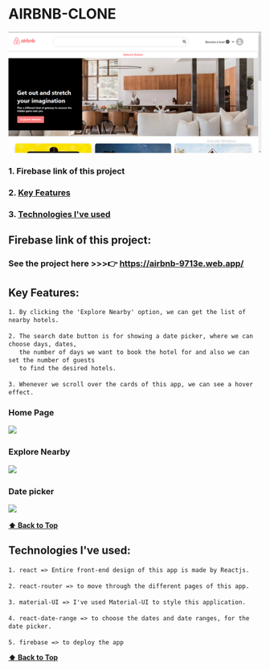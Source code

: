 # AIRBNB-CLONE

<img src = "img/airbnb.png"  > 

### 1. Firebase link of this project
### 2. [Key Features](#key-features) 
### 3. [Technologies I've used](#technologies-ive-used)
 

## Firebase link of this project:  
   ### See the project here >>>👉   https://airbnb-9713e.web.app/

## Key Features:
    1. By clicking the 'Explore Nearby' option, we can get the list of nearby hotels.    
       
    2. The search date button is for showing a date picker, where we can choose days, dates,
       the number of days we want to book the hotel for and also we can set the number of guests
       to find the desired hotels.
    
    3. Whenever we scroll over the cards of this app, we can see a hover effect.
  
  ### Home Page
  
  <img src = "Gifs/airbnb_1.gif"  >
  
  ### Explore Nearby
  
  <img src = "Gifs/airbnb_2.gif"  >
  
  ### Date picker
  
  <img src = "Gifs/airbnb_3.gif"  >
  
  **[⬆ Back to Top](#airbnb-clone)**

## Technologies I've used:
    1. react => Entire front-end design of this app is made by Reactjs.
    
    2. react-router => to move through the different pages of this app.
    
    3. material-UI => I've used Material-UI to style this application.
    
    4. react-date-range => to choose the dates and date ranges, for the date picker.
        
    5. firebase => to deploy the app
    
    
  **[⬆ Back to Top](#airbnb-clone)**
